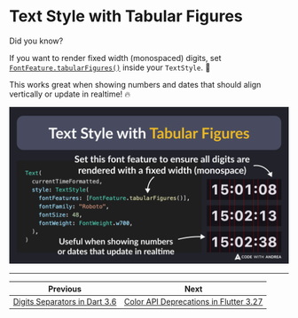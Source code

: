 # Text Style with Tabular Figures

Did you know?

If you want to render fixed width (monospaced) digits, set [`FontFeature.tabularFigures()`](https://api.flutter.dev/flutter/dart-ui/FontFeature/FontFeature.tabularFigures.html) inside your `TextStyle`. 🎯

This works great when showing numbers and dates that should align vertically or update in realtime! 🔥

![](218.png)

<!--

Text(
  currentTimeFormatted,
  style: const TextStyle(
    // Set this font feature to ensure all digits are rendered with a fixed width (monospace)
    // Useful when showing numbers or dates that update in realtime
    fontFeatures: [FontFeature.tabularFigures()],
    fontFamily: "Roboto",
    fontSize: 48,
    fontWeight: FontWeight.w700,
  ),
)

-->

---

| Previous | Next |
| -------- | ---- |
| [Digits Separators in Dart 3.6](../0217-digits-separators/index.md) | [Color API Deprecations in Flutter 3.27](../0219-color-deprecations-flutter-3.27/index.md) |


<!-- TWITTER|https://x.com/biz84/status/1868692579648487611 -->
<!-- LINKEDIN|https://www.linkedin.com/posts/andreabizzotto_did-you-know-if-you-want-to-render-fixed-activity-7274458459914350593-YkSx -->
<!-- BLUESKY|https://bsky.app/profile/codewithandrea.com/post/3ldgqe64qzs24 -->